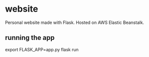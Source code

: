 # website
Personal website made with Flask. Hosted on AWS Elastic Beanstalk.

## running the app
export FLASK_APP=app.py
flask run
